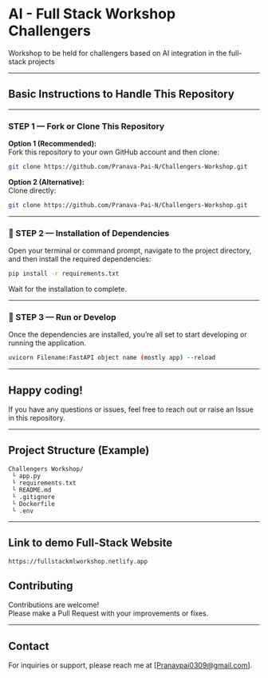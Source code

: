# AI - Full Stack Workshop Challengers

Workshop to be held for challengers based on AI integration in the full-stack projects

---

##  Basic Instructions to Handle This Repository

---

###  STEP 1 — Fork or Clone This Repository

**Option 1 (Recommended):**  
Fork this repository to your own GitHub account and then clone:

```bash
git clone https://github.com/Pranava-Pai-N/Challengers-Workshop.git
```

 **Option 2 (Alternative):**  
Clone directly:

```bash
git clone https://github.com/Pranava-Pai-N/Challengers-Workshop.git
```

---

### 🔹 STEP 2 — Installation of Dependencies

Open your terminal or command prompt, navigate to the project directory, and then install the required dependencies:

```bash
pip install -r requirements.txt
```

Wait for the installation to complete.

---

### 🔹 STEP 3 — Run or Develop

Once the dependencies are installed, you’re all set to start developing or running the application.

```bash
uvicorn Filename:FastAPI object name (mostly app) --reload
```

---

## Happy coding! 

If you have any questions or issues, feel free to reach out or raise an Issue in this repository.

---

## Project Structure (Example)

```
Challengers Workshop/
 └ app.py
 └ requirements.txt
 └ README.md
 └ .gitignore
 └ Dockerfile
 └ .env
```

---

## Link to demo Full-Stack Website
```
https://fullstackmlworkshop.netlify.app
```


## Contributing

Contributions are welcome!  
Please make a Pull Request with your improvements or fixes.

---

## Contact

For inquiries or support, please reach me at [Pranavpai0309@gmail.com].

